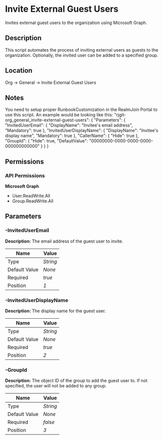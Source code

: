 # Invite External Guest Users

Invites external guest users to the organization using Microsoft Graph.

## Description

This script automates the process of inviting external users as guests to the organization. Optionally, the invited user can be added to a specified group.

## Location

Org &rarr; General &rarr; Invite External Guest Users

## Notes

You need to setup proper RunbookCustomization in the RealmJoin Portal to use this script.
An example would be looking like this:
"rjgit-org_general_invite-external-guest-users": {
    "Parameters": {
        "InvitedUserEmail": {
            "DisplayName": "Invitee's email address",
            "Mandatory": true
        },
        "InvitedUserDisplayName": {
            "DisplayName": "Invitee's display name",
            "Mandatory": true
        },
        "CallerName": {
            "Hide": true
        },
        "GroupId": {
            "Hide": true,
            "DefaultValue": "00000000-0000-0000-0000-000000000000"
        }
    }
}

## Permissions

### API Permissions

**Microsoft Graph**
- User.ReadWrite.All
- Group.ReadWrite.All

## Parameters

### -InvitedUserEmail

**Description:** The email address of the guest user to invite. 

| Name | Value |
|---|---|
| Type | _String_ |
| Default Value | _None_ |
| Required | _true_ |
| Position | _1_ |

### -InvitedUserDisplayName

**Description:** The display name for the guest user. 

| Name | Value |
|---|---|
| Type | _String_ |
| Default Value | _None_ |
| Required | _true_ |
| Position | _2_ |

### -GroupId

**Description:** The object ID of the group to add the guest user to.
If not specified, the user will not be added to any group. 

| Name | Value |
|---|---|
| Type | _String_ |
| Default Value | _None_ |
| Required | _false_ |
| Position | _3_ |



